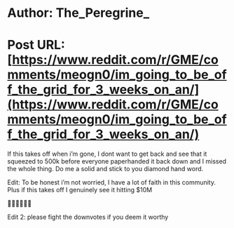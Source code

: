 # Author: The_Peregrine_
# Post URL: [https://www.reddit.com/r/GME/comments/meogn0/im_going_to_be_off_the_grid_for_3_weeks_on_an/](https://www.reddit.com/r/GME/comments/meogn0/im_going_to_be_off_the_grid_for_3_weeks_on_an/)


If this takes off when i’m gone, I dont want to get back and see that it squeezed to 500k before everyone paperhanded it back down and I missed the whole thing. Do me a solid and stick to you diamond hand word. 

Edit: To be honest i’m not worried, I have a lot of faith in this community. Plus if this takes off I genuinely see it hitting $10M

🙏🏼🙏🏼🙏🏼

Edit 2: please fight the downvotes if you deem it worthy